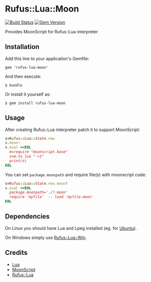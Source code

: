 # Rufus::Lua::Moon

[![Build Status](https://travis-ci.org/ukoloff/rufus-lua-moon.svg?branch=master)](https://travis-ci.org/ukoloff/rufus-lua-moon)
[![Gem Version](https://badge.fury.io/rb/rufus-lua-moon.svg)](http://badge.fury.io/rb/rufus-lua-moon)

Provides MoonScript for Rufus::Lua interpreter

## Installation

Add this line to your application's Gemfile:

    gem 'rufus-lua-moon'

And then execute:

    $ bundle

Or install it yourself as:

    $ gem install rufus-lua-moon

## Usage

After creating Rufus::Lua interpreter patch it to support MoonScript:

```ruby
s=Rufus::Lua::State.new
s.moon!
s.eval <<EOL
  m=require "moonscript.base"
  x=m.to_lua "->1"
  print(x)
EOL
```
You can set `package.moonpath` and require file(s) with moonscript code:
```ruby
s=Rufus::Lua::State.new.moon!
s.eval <<EOL
  package.moonpath='./?.moon'
  require 'myfile'  -- load 'myfile.moon'
EOL
```

## Dependencies

On Linux you should have Lua and Lpeg installed
(eg. for [Ubuntu](.travis.yml)). 

On Windows simply use
[Rufus::Lua::Win](https://github.com/ukoloff/rufus-lua-win).

## Credits

  * [Lua](http://www.lua.org/)
  * [MoonScript](http://moonscript.org/)
  * [Rufus::Lua](https://github.com/jmettraux/rufus-lua)
